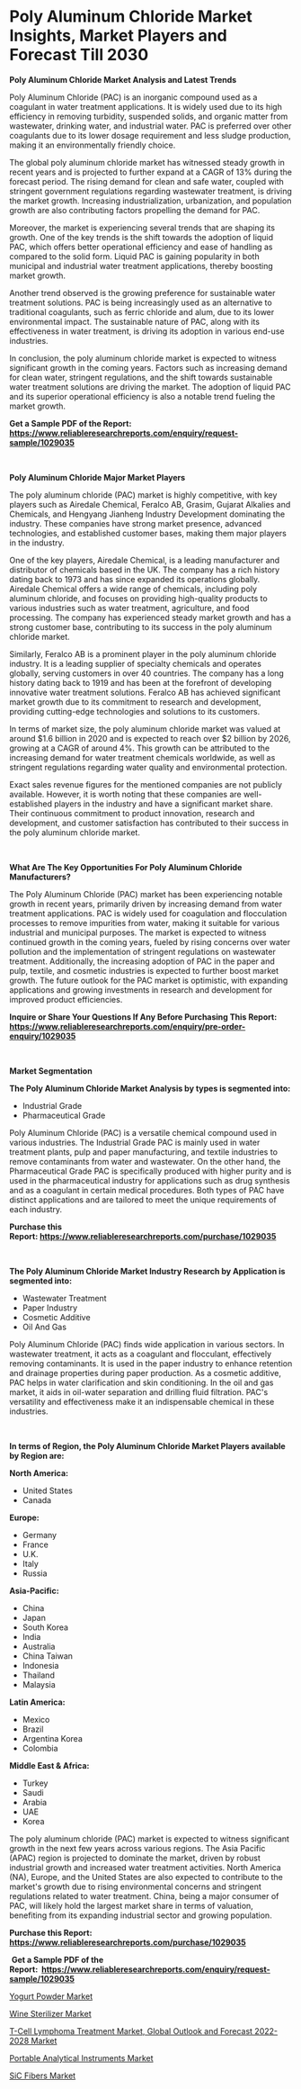 <p><h1>Poly Aluminum Chloride Market Insights, Market Players and Forecast Till 2030</h1></p><p><strong>Poly Aluminum Chloride Market Analysis and Latest Trends</strong></p>
<p><p>Poly Aluminum Chloride (PAC) is an inorganic compound used as a coagulant in water treatment applications. It is widely used due to its high efficiency in removing turbidity, suspended solids, and organic matter from wastewater, drinking water, and industrial water. PAC is preferred over other coagulants due to its lower dosage requirement and less sludge production, making it an environmentally friendly choice.</p><p>The global poly aluminum chloride market has witnessed steady growth in recent years and is projected to further expand at a CAGR of 13% during the forecast period. The rising demand for clean and safe water, coupled with stringent government regulations regarding wastewater treatment, is driving the market growth. Increasing industrialization, urbanization, and population growth are also contributing factors propelling the demand for PAC.</p><p>Moreover, the market is experiencing several trends that are shaping its growth. One of the key trends is the shift towards the adoption of liquid PAC, which offers better operational efficiency and ease of handling as compared to the solid form. Liquid PAC is gaining popularity in both municipal and industrial water treatment applications, thereby boosting market growth.</p><p>Another trend observed is the growing preference for sustainable water treatment solutions. PAC is being increasingly used as an alternative to traditional coagulants, such as ferric chloride and alum, due to its lower environmental impact. The sustainable nature of PAC, along with its effectiveness in water treatment, is driving its adoption in various end-use industries.</p><p>In conclusion, the poly aluminum chloride market is expected to witness significant growth in the coming years. Factors such as increasing demand for clean water, stringent regulations, and the shift towards sustainable water treatment solutions are driving the market. The adoption of liquid PAC and its superior operational efficiency is also a notable trend fueling the market growth.</p></p>
<p><strong>Get a Sample PDF of the Report:&nbsp; <a href="https://www.reliableresearchreports.com/enquiry/request-sample/1029035">https://www.reliableresearchreports.com/enquiry/request-sample/1029035</a></strong></p>
<p>&nbsp;</p>
<p><strong>Poly Aluminum Chloride Major Market Players</strong></p>
<p><p>The poly aluminum chloride (PAC) market is highly competitive, with key players such as Airedale Chemical, Feralco AB, Grasim, Gujarat Alkalies and Chemicals, and Hengyang Jianheng Industry Development dominating the industry. These companies have strong market presence, advanced technologies, and established customer bases, making them major players in the industry.</p><p>One of the key players, Airedale Chemical, is a leading manufacturer and distributor of chemicals based in the UK. The company has a rich history dating back to 1973 and has since expanded its operations globally. Airedale Chemical offers a wide range of chemicals, including poly aluminum chloride, and focuses on providing high-quality products to various industries such as water treatment, agriculture, and food processing. The company has experienced steady market growth and has a strong customer base, contributing to its success in the poly aluminum chloride market.</p><p>Similarly, Feralco AB is a prominent player in the poly aluminum chloride industry. It is a leading supplier of specialty chemicals and operates globally, serving customers in over 40 countries. The company has a long history dating back to 1919 and has been at the forefront of developing innovative water treatment solutions. Feralco AB has achieved significant market growth due to its commitment to research and development, providing cutting-edge technologies and solutions to its customers.</p><p>In terms of market size, the poly aluminum chloride market was valued at around $1.6 billion in 2020 and is expected to reach over $2 billion by 2026, growing at a CAGR of around 4%. This growth can be attributed to the increasing demand for water treatment chemicals worldwide, as well as stringent regulations regarding water quality and environmental protection.</p><p>Exact sales revenue figures for the mentioned companies are not publicly available. However, it is worth noting that these companies are well-established players in the industry and have a significant market share. Their continuous commitment to product innovation, research and development, and customer satisfaction has contributed to their success in the poly aluminum chloride market.</p></p>
<p>&nbsp;</p>
<p><strong>What Are The Key Opportunities For Poly Aluminum Chloride Manufacturers?</strong></p>
<p><p>The Poly Aluminum Chloride (PAC) market has been experiencing notable growth in recent years, primarily driven by increasing demand from water treatment applications. PAC is widely used for coagulation and flocculation processes to remove impurities from water, making it suitable for various industrial and municipal purposes. The market is expected to witness continued growth in the coming years, fueled by rising concerns over water pollution and the implementation of stringent regulations on wastewater treatment. Additionally, the increasing adoption of PAC in the paper and pulp, textile, and cosmetic industries is expected to further boost market growth. The future outlook for the PAC market is optimistic, with expanding applications and growing investments in research and development for improved product efficiencies.</p></p>
<p><strong>Inquire or Share Your Questions If Any Before Purchasing This Report: <a href="https://www.reliableresearchreports.com/enquiry/pre-order-enquiry/1029035">https://www.reliableresearchreports.com/enquiry/pre-order-enquiry/1029035</a></strong></p>
<p>&nbsp;</p>
<p><strong>Market Segmentation</strong></p>
<p><strong>The Poly Aluminum Chloride Market Analysis by types is segmented into:</strong></p>
<p><ul><li>Industrial Grade</li><li>Pharmaceutical Grade</li></ul></p>
<p><p>Poly Aluminum Chloride (PAC) is a versatile chemical compound used in various industries. The Industrial Grade PAC is mainly used in water treatment plants, pulp and paper manufacturing, and textile industries to remove contaminants from water and wastewater. On the other hand, the Pharmaceutical Grade PAC is specifically produced with higher purity and is used in the pharmaceutical industry for applications such as drug synthesis and as a coagulant in certain medical procedures. Both types of PAC have distinct applications and are tailored to meet the unique requirements of each industry.</p></p>
<p><strong>Purchase this Report:&nbsp;<a href="https://www.reliableresearchreports.com/purchase/1029035">https://www.reliableresearchreports.com/purchase/1029035</a></strong></p>
<p>&nbsp;</p>
<p><strong>The Poly Aluminum Chloride Market Industry Research by Application is segmented into:</strong></p>
<p><ul><li>Wastewater Treatment</li><li>Paper Industry</li><li>Cosmetic Additive</li><li>Oil And Gas</li></ul></p>
<p><p>Poly Aluminum Chloride (PAC) finds wide application in various sectors. In wastewater treatment, it acts as a coagulant and flocculant, effectively removing contaminants. It is used in the paper industry to enhance retention and drainage properties during paper production. As a cosmetic additive, PAC helps in water clarification and skin conditioning. In the oil and gas market, it aids in oil-water separation and drilling fluid filtration. PAC's versatility and effectiveness make it an indispensable chemical in these industries.</p></p>
<p>&nbsp;</p>
<p><strong>In terms of Region, the Poly Aluminum Chloride Market Players available by Region are:</strong></p>
<p>
    <p> <strong> North America: </strong>
        <ul>
            <li>United States</li>
            <li>Canada</li>
        </ul>
        </p> 
    <p> <strong> Europe: </strong>
        <ul>
            <li>Germany</li>
            <li>France</li>
            <li>U.K.</li>
            <li>Italy</li>
            <li>Russia</li>
        </ul>
        </p> 
    <p> <strong> Asia-Pacific: </strong>
        <ul>
            <li>China</li>
            <li>Japan</li>
            <li>South Korea</li>
            <li>India</li>
            <li>Australia</li>
            <li>China Taiwan</li>
            <li>Indonesia</li>
            <li>Thailand</li>
            <li>Malaysia</li>
        </ul>
        </p> 
    <p> <strong> Latin America: </strong>
        <ul>
            <li>Mexico</li>
            <li>Brazil</li>
            <li>Argentina Korea</li>
            <li>Colombia</li>
        </ul>
        </p> 
    <p> <strong> Middle East & Africa: </strong>
        <ul>
            <li>Turkey</li>
            <li>Saudi</li>
            <li>Arabia</li>
            <li>UAE</li>
            <li>Korea</li>
        </ul>
    </p>
    </p>
<p><p>The poly aluminum chloride (PAC) market is expected to witness significant growth in the next few years across various regions. The Asia Pacific (APAC) region is projected to dominate the market, driven by robust industrial growth and increased water treatment activities. North America (NA), Europe, and the United States are also expected to contribute to the market's growth due to rising environmental concerns and stringent regulations related to water treatment. China, being a major consumer of PAC, will likely hold the largest market share in terms of valuation, benefiting from its expanding industrial sector and growing population.</p></p>
<p><strong>Purchase this Report: <a href="https://www.reliableresearchreports.com/purchase/1029035">https://www.reliableresearchreports.com/purchase/1029035</a></strong></p>
<p>&nbsp;<strong>Get a Sample PDF of the Report:&nbsp;&nbsp;<a href="https://www.reliableresearchreports.com/enquiry/request-sample/1029035">https://www.reliableresearchreports.com/enquiry/request-sample/1029035</a></strong></p>
<p><strong></strong></p>
<p><p><a href="https://issuu.com/reportprime-2/docs/yogurt-powder-market-size-2030.pptx?fr=xKAE9_zU1NQ">Yogurt Powder Market</a></p><p><a href="https://www.reportprime.com/wine-sterilizer-r7521">Wine Sterilizer Market</a></p><p><a href="https://medium.com/@kennethjensen27/t-cell-lymphoma-treatment-market-global-outlook-and-forecast-2022-2028-market-size-growth-2b69aa57b83a">T-Cell Lymphoma Treatment Market, Global Outlook and Forecast 2022-2028 Market</a></p><p><a href="https://github.com/GroverBarry/Market-Research-Report-List-1/blob/main/portable-analytical-instruments-market.md">Portable Analytical Instruments Market</a></p><p><a href="https://issuu.com/reportprime-2/docs/sic-fibers-market-size-2030.pptx?fr=xKAE9_zU1NQ">SiC Fibers Market</a></p></p>